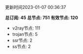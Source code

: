 更新时间2023-01-07 00:36:37

**总订阅: 45**
**总节点: 751**
**有效节点: 120**
- v2ray节点: 111
- trojan节点: 5
- ssr节点: 2
- ss节点: 2
